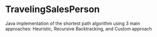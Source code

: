 # TravelingSalesPerson
Java implementation of the shortest path algorithm using 3 main approaches: Heuristic, Recursive Backtracking, and Custom approach
